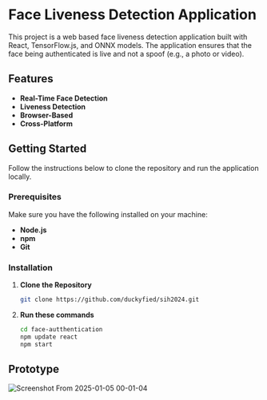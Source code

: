 # **Face Liveness Detection Application**

This project is a web based face liveness detection application built with React, TensorFlow.js, and ONNX models. The application ensures that the face being authenticated is live and not a spoof (e.g., a photo or video).

## **Features**

- **Real-Time Face Detection**
- **Liveness Detection**
- **Browser-Based**
- **Cross-Platform**

## **Getting Started**

Follow the instructions below to clone the repository and run the application locally.

### **Prerequisites**

Make sure you have the following installed on your machine:

- **Node.js** 
- **npm** 
- **Git**

### **Installation**

1. **Clone the Repository**

   ```bash
   git clone https://github.com/duckyfied/sih2024.git


2. **Run these commands**

   ```bash
   cd face-autthentication
   npm update react
   npm start


## Prototype

   ![Screenshot From 2025-01-05 00-01-04](https://github.com/user-attachments/assets/b173ae65-47ae-4510-8dee-b9e35782a816)

